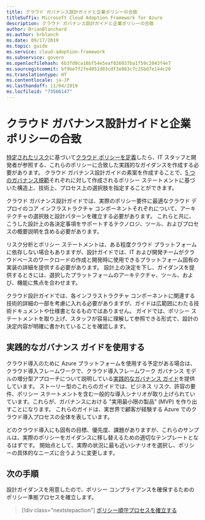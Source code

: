 ```yaml
---
title: クラウド ガバナンス設計ガイドと企業ポリシーの合致
titleSuffix: Microsoft Cloud Adoption Framework for Azure
description: クラウド ガバナンス設計ガイドと企業ポリシーの合致
author: BrianBlanchard
ms.author: brblanch
ms.date: 09/17/2019
ms.topic: guide
ms.service: cloud-adoption-framework
ms.subservice: govern
ms.openlocfilehash: 6b3fd0ca16bf54e5eaf026037ba1f59c2043f4e7
ms.sourcegitcommit: bf9be7f2fe4851d83cdf3e083c7c25bd7e144c20
ms.translationtype: HT
ms.contentlocale: ja-JP
ms.lasthandoff: 11/04/2019
ms.locfileid: "73566147"
---
```

# <a name="align-your-cloud-governance-design-guide-with-corporate-policy"></a>クラウド ガバナンス設計ガイドと企業ポリシーの合致

[特定されたリスク](./business-risk.md)に基づいて[クラウド ポリシーを定義](./policy-definition.md)したら、IT スタッフと開発者が参照する、これらのポリシーに合致した実践的なガイダンスを作成する必要があります。 クラウド ガバナンス設計ガイドの素案を作成することで、[5 つのガバナンス規範](../governance-disciplines.md)それぞれに対して作成されるポリシー ステートメントに基づいた構造上、技術上、プロセス上の選択肢を指定することができます。

クラウド ガバナンス設計ガイドでは、実際のポリシー要件に最適なクラウド デプロイのコア インフラストラクチャ コンポーネントそれぞれについて、アーキテクチャの選択肢と設計パターンを確立する必要があります。 これらと共に、こうした設計上の各決定事項をサポートするテクノロジ、ツール、およびプロセスの概要説明を含める必要があります。

リスク分析とポリシー ステートメントは、ある程度クラウド プラットフォームに依存しない場合もありますが、設計ガイドでは、IT および開発チームがクラウドベースのワークロードの作成と開発時に使用できるプラットフォーム固有の実装の詳細を提供する必要があります。 設計上の決定を下し、ガイダンスを提供するときには、選択したプラットフォームのアーキテクチャ、ツール、および、機能に焦点を合わせます。

クラウド設計ガイドでは、各インフラストラクチャ コンポーネントに関連する技術的詳細の一部を考慮に入れる必要がありますが、ガイドは広範囲にわたる技術ドキュメントや仕様書となるものではありません。 ガイドでは、ポリシー ステートメントを取り上げ、スタッフが容易に理解して参照できる形式で、設計の決定内容が明確に書かれていることを確認します。

<!-- markdownlint-enable MD033 -->

## <a name="use-the-actionable-governance-guides"></a>実践的なガバナンス ガイドを使用する

クラウド導入のために Azure プラットフォームを使用する予定がある場合は、クラウド導入フレームワークで、クラウド導入フレームワーク ガバナンス モデルの増分型アプローチについて説明している[実践的なガバナンス ガイド](../guides/index.md)を提供しています。 ストーリー型のこれらのガイドでは、ビジネス リスク、許容の要件、ポリシー ステートメントを含む一般的な導入シナリオが取り上げられていています。これらが、ガバナンスにおける "実用最小限の製品" (MVP) を作り出すことになります。 これらのガイドは、実世界で顧客が経験する Azure でのクラウド導入プロセスの全体を表しています。

どのクラウド導入にも固有の目標、優先度、課題がありますが、これらのサンプルは、実際のポリシーをガイダンスに移し替えるための適切なテンプレートとなるはずです。 開始点として、実際の状況に最も近いシナリオを選択し、ポリシーの具体的なニーズに合うように変更します。

## <a name="next-steps"></a>次の手順

設計ガイダンスを用意したので、ポリシー コンプライアンスを確保するためのポリシー準拠プロセスを確立します。

> [!div class="nextstepaction"]
> [ポリシー順守プロセスを確立する](./processes.md)
